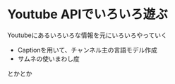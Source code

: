 # Youtube APIでいろいろ遊ぶ

Youtubeにあるいろいろな情報を元にいろいろやっていく

- Captionを用いて、チャンネル主の言語モデル作成
- サムネの使いまわし度

とかとか
